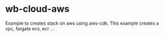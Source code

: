 # wb-cloud-aws
Example to creates stack on aws using aws-cdk. This example creates a vpc, fargate ecs, ecr ...
